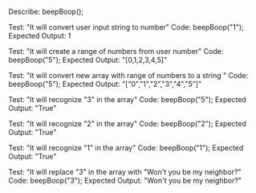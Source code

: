 Describe: beepBoop();

Test: "It will convert user input string to number"
Code: beepBoop("1");
Expected Output: 1

Test: "It will create a range of numbers from user number"
Code: beepBoop("5");
Expected Output: "[0,1,2,3,4,5]"

Test: "It will convert new array with range of numbers to a string "
Code: beepBoop("5");
Expected Output: "["0","1","2","3","4","5"]"

Test: "It will recognize "3" in the array"
Code: beepBoop("5");
Expected Output: "True"

Test: "It will recognize "2" in the array"
Code: beepBoop("2");
Expected Output: "True"

Test: "It will recognize "1" in the array"
Code: beepBoop("1");
Expected Output: "True"

Test: "It will replace "3" in the array with "Won't you be my neighbor?"
Code: beepBoop("3");
Expected Output: "Won't you be my neighbor?"